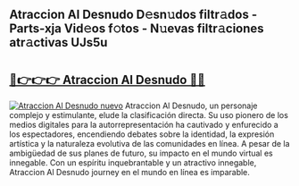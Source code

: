 ## Atraccion Al Desnudo D𝚎sn𝚞dos filtr𝚊dos - Parts-xja Vid𝚎os f𝚘tos - N𝚞evas filtr𝚊ciones atr𝚊ctivas UJs5u

# <h2><a href="http://mbd7ky7.tromn.icu/?c=Atraccion+Al+Desnudo">🔗👉👉👉 Atraccion Al Desnudo 🔗🔗</a></h2>

[![Atraccion Al Desnudo nuevo](https://i.imgur.com/pEAQMta.gif)](http://mbd7ky7.tromn.icu/?c=Atraccion+Al+Desnudo)
Atraccion Al Desnudo, un personaje complejo y estimulante, elude la clasificación directa. Su uso pionero de los medios digitales para la autorrepresentación ha cautivado y enfurecido a los espectadores, encendiendo debates sobre la identidad, la expresión artística y la naturaleza evolutiva de las comunidades en línea. A pesar de la ambigüedad de sus planes de futuro, su impacto en el mundo virtual es innegable. Con un espíritu inquebrantable y un atractivo innegable, Atraccion Al Desnudo journey en el mundo en línea es imparable.
